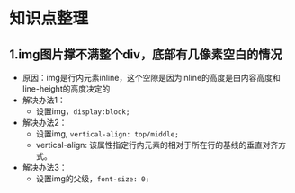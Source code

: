 # 知识点整理

## 1.img图片撑不满整个div，底部有几像素空白的情况
+ 原因：img是行内元素inline，这个空隙是因为inline的高度是由内容高度和line-height的高度决定的
+ 解决办法1：
    + 设置img，`display:block;`
+ 解决办法2：
    + 设置img, `vertical-align: top/middle;`
    + vertical-align: 该属性指定行内元素的相对于所在行的基线的垂直对齐方式。
+ 解决办法3：
    + 设置img的父级，`font-size: 0;`